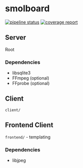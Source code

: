 # smolboard

[![pipeline status](https://gitlab.com/diamondburned/smolboard/badges/renai/pipeline.svg)](https://gitlab.com/diamondburned/smolboard/-/commits/renai)
[![coverage report](https://gitlab.com/diamondburned/smolboard/badges/renai/coverage.svg)](https://gitlab.com/diamondburned/smolboard/-/commits/renai)

## Server

Root

### Dependencies

- libsqlite3
- FFmpeg (optional)
- FFprobe (optional)

## Client

`client/`

## Frontend Client

`frontend/` - templating

### Dependencies

- libjpeg
